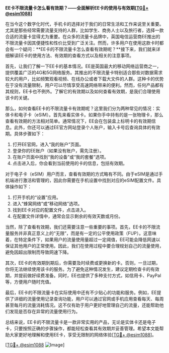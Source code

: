 **EE卡不限流量卡怎么看有效期？——全面解析EE卡的使用与有效期[[TG💪+ @esim1088](https://t.me/s/esim1088)]**

在当今这个数字化时代，手机卡的选择对于我们的日常生活和工作来说至关重要。尤其是那些经常需要流量支持的人群，比如学生、商务人士以及旅行者，选择一款合适的流量卡显得尤为重要。在众多的流量卡品牌中，英国电信运营商EE推出的不限流量卡因其便捷性和性价比受到广泛关注。然而，许多用户在使用这款卡时都会有一个疑问：**EE卡的不限流量卡怎么查看有效期呢？**接下来，我们就来详细解读EE卡的使用方法、有效期的查看方式以及相关的注意事项。

首先，让我们了解一下EE卡的基本情况。EE是英国最大的移动网络运营商之一，提供覆盖广泛的4G和5G网络服务。其推出的不限流量卡特别适合那些对数据需求较大的用户，比如频繁观看视频、在线办公或者下载大文件的人群。这种卡的优势在于没有流量限制，用户可以尽情享受高速网络带来的便利。然而，任何产品都有其规则，EE卡也不例外。了解它的有效期以及如何查看有效期，是我们合理使用该卡的关键。

那么，如何查看EE卡的不限流量卡有效期呢？这里我们分为两种常见的情况：实体卡和电子卡（eSIM）。首先来看实体卡。如果你手中持有的是一张物理卡，那么查看有效期的方法相对简单。通常情况下，EE会在包装盒上标明卡的有效期信息。此外，你还可以通过EE官方网站登录个人账户，输入卡号后查询具体的有效期。具体步骤如下：

1. 打开EE官网，进入“我的账户”页面。
2. 登录你的EE账户（如果没有账户，需先注册）。
3. 在账户页面中找到“我的设备”或“我的套餐”选项。
4. 点击进入后，你会看到当前使用的卡的信息，包括有效期。

对于电子卡（eSIM）用户而言，查看有效期的方式略有不同。由于eSIM是通过手机端进行激活和管理的，因此你需要在手机设置中找到对应的eSIM配置文件。具体操作如下：

1. 打开手机的“设置”应用。
2. 进入“蜂窝网络”或“移动网络”选项。
3. 找到EE卡对应的配置文件，点击进入。
4. 在配置文件详情中，通常会显示剩余的有效天数或月份。

当然，除了查看有效期，我们还需要注意一些重要的事项。首先，EE卡的不限流量服务并非真正意义上的“无限”，而是有一定的公平使用政策（FUP）。这意味着，在特定条件下，如果用户的流量使用量超过一定阈值，EE可能会降低网速以保证其他用户的正常使用。因此，我们在使用过程中要合理规划自己的流量使用，避免因超出限制而导致网速下降。

其次，EE卡的有效期到期后，你需要及时续费或更换新的卡。否则，一旦过期，你将无法继续使用该卡的服务。为了避免这种情况发生，建议定期检查卡的有效期，并提前做好续费准备。同时，EE也提供了多种支付方式，如信用卡、PayPal等，方便用户随时充值。

最后，EE卡的不限流量卡在实际使用中还有不少贴心的功能和服务。例如，EE提供了详细的流量使用记录查询功能，用户可以通过官网或手机应用查看每天、每周甚至每月的流量消耗情况。这不仅有助于用户更好地管理自己的流量，还能帮助他们发现是否存在异常的流量使用行为。

总结来说，EE卡的不限流量卡是一款非常实用的产品，无论是实体卡还是电子卡，只要按照正确的步骤操作，都能轻松查看其有效期并妥善管理。希望本文能帮助大家更好地理解和使用EE卡，享受无限制的网络体验[[TG💪+ @esim1088](https://t.me/s/esim1088)]。

[[TG💪+ @esim1088](https://t.me/s/esim1088) ![Image](https://i.postimg.cc/4NQfJmqS/Snipaste-2025-05-13-00-14-12.png)]